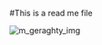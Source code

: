 #This is a read me file

![m_geraghty_img](https://github.com/user-attachments/assets/e838b57f-7005-4e19-b674-1efc91adb022)
